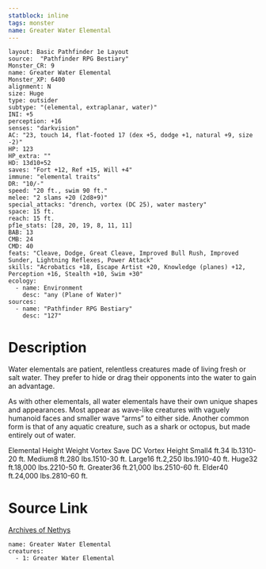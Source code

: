 ```yaml
---
statblock: inline
tags: monster
name: Greater Water Elemental
---
```

```statblock
layout: Basic Pathfinder 1e Layout
source:  "Pathfinder RPG Bestiary"
Monster_CR: 9
name: Greater Water Elemental
Monster_XP: 6400
alignment: N
size: Huge
type: outsider
subtype: "(elemental, extraplanar, water)"
INI: +5
perception: +16
senses: "darkvision"
AC: "23, touch 14, flat-footed 17 (dex +5, dodge +1, natural +9, size -2)"
HP: 123
HP_extra: ""
HD: 13d10+52
saves: "Fort +12, Ref +15, Will +4"
immune: "elemental traits"
DR: "10/-"
speed: "20 ft., swim 90 ft."
melee: "2 slams +20 (2d8+9)"
special_attacks: "drench, vortex (DC 25), water mastery"
space: 15 ft.
reach: 15 ft.
pf1e_stats: [28, 20, 19, 8, 11, 11]
BAB: 13
CMB: 24
CMD: 40
feats: "Cleave, Dodge, Great Cleave, Improved Bull Rush, Improved Sunder, Lightning Reflexes, Power Attack"
skills: "Acrobatics +18, Escape Artist +20, Knowledge (planes) +12, Perception +16, Stealth +10, Swim +30"
ecology:
  - name: Environment
    desc: "any (Plane of Water)"
sources:
  - name: "Pathfinder RPG Bestiary"
    desc: "127"
```
# Description
Water elementals are patient, relentless creatures made of living fresh or salt water. They prefer to hide or drag their opponents into the water to gain an advantage.

As with other elementals, all water elementals have their own unique shapes and appearances. Most appear as wave-like creatures with vaguely humanoid faces and smaller wave “arms” to either side. Another common form is that of any aquatic creature, such as a shark or octopus, but made entirely out of water.

Elemental Height Weight Vortex Save DC Vortex Height Small4 ft.34 lb.1310-20 ft. Medium8 ft.280 lbs.1510-30 ft. Large16 ft.2,250 lbs.1910-40 ft. Huge32 ft.18,000 lbs.2210-50 ft. Greater36 ft.21,000 lbs.2510-60 ft. Elder40 ft.24,000 lbs.2810-60 ft.
# Source Link
[Archives of Nethys](https://aonprd.com/MonsterDisplay.aspx?ItemName=Greater%20Water%20Elemental)
```encounter-table
name: Greater Water Elemental
creatures:
  - 1: Greater Water Elemental
```
